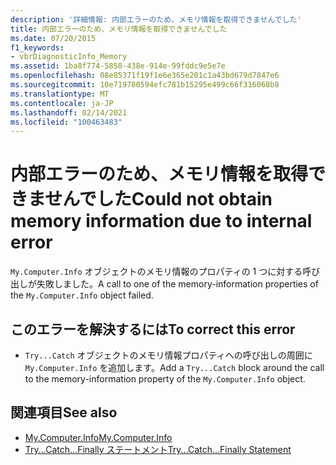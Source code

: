 ```yaml
---
description: '詳細情報: 内部エラーのため、メモリ情報を取得できませんでした'
title: 内部エラーのため、メモリ情報を取得できませんでした
ms.date: 07/20/2015
f1_keywords:
- vbrDiagnosticInfo_Memory
ms.assetid: 1ba8f774-5858-438e-914e-99fddc9e5e7e
ms.openlocfilehash: 08e85371f19f1e6e365e201c1a43bd679d7847e6
ms.sourcegitcommit: 10e719780594efc781b15295e499c66f316068b8
ms.translationtype: MT
ms.contentlocale: ja-JP
ms.lasthandoff: 02/14/2021
ms.locfileid: "100463483"
---
```

# <a name="could-not-obtain-memory-information-due-to-internal-error"></a><span data-ttu-id="81a19-103">内部エラーのため、メモリ情報を取得できませんでした</span><span class="sxs-lookup"><span data-stu-id="81a19-103">Could not obtain memory information due to internal error</span></span>

<span data-ttu-id="81a19-104">`My.Computer.Info` オブジェクトのメモリ情報のプロパティの 1 つに対する呼び出しが失敗しました。</span><span class="sxs-lookup"><span data-stu-id="81a19-104">A call to one of the memory-information properties of the `My.Computer.Info` object failed.</span></span>  
  
## <a name="to-correct-this-error"></a><span data-ttu-id="81a19-105">このエラーを解決するには</span><span class="sxs-lookup"><span data-stu-id="81a19-105">To correct this error</span></span>  
  
- <span data-ttu-id="81a19-106">`Try...Catch` オブジェクトのメモリ情報プロパティへの呼び出しの周囲に `My.Computer.Info` を追加します。</span><span class="sxs-lookup"><span data-stu-id="81a19-106">Add a `Try...Catch` block around the call to the memory-information property of the `My.Computer.Info` object.</span></span>  
  
## <a name="see-also"></a><span data-ttu-id="81a19-107">関連項目</span><span class="sxs-lookup"><span data-stu-id="81a19-107">See also</span></span>

- [<span data-ttu-id="81a19-108">My.Computer.Info</span><span class="sxs-lookup"><span data-stu-id="81a19-108">My.Computer.Info</span></span>](xref:Microsoft.VisualBasic.Devices.ComputerInfo)
- [<span data-ttu-id="81a19-109">Try...Catch...Finally ステートメント</span><span class="sxs-lookup"><span data-stu-id="81a19-109">Try...Catch...Finally Statement</span></span>](../language-reference/statements/try-catch-finally-statement.md)
